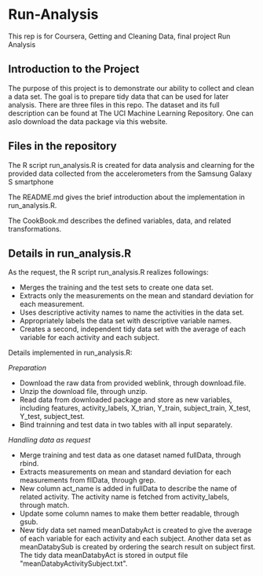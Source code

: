 # Run-Analysis
This rep is for Coursera, Getting and Cleaning Data, final project Run Analysis

## Introduction to the Project

The purpose of this project is to demonstrate our ability to collect and clean a data set. The goal is to prepare tidy data that can be used for later analysis. There are three files in this repo. The dataset and its full description can be found at The UCI Machine Learning Repository. One can aslo download the data package via this website.

## Files in the repository

The R script run_analysis.R is created for data analysis and clearning for the provided data collected from the accelerometers from the Samsung Galaxy S smartphone

The README.md gives the brief introduction about the implementation in run_analysis.R.

The CookBook.md describes the defined variables, data, and related transformations.

## Details in run_analysis.R

As the request, the R script run_analysis.R realizes followings:
- Merges the training and the test sets to create one data set.
- Extracts only the measurements on the mean and standard deviation for each measurement.
- Uses descriptive activity names to name the activities in the data set.
- Appropriately labels the data set with descriptive variable names.
- Creates a second, independent tidy data set with the average of each variable for each activity and each subject.

Details implemented in run_analysis.R:

*Preparation*
- Download the raw data from provided weblink, through download.file.
- Unzip the download file, through unzip. 
- Read data from downloaded package and store as new variables, including features, activity_labels, X_trian, Y_train, subject_train, X_test, Y_test, subject_test.
- Bind trainning and test data in two tables with all input separately. 

*Handling data as request*
- Merge training and test data as one dataset named fullData, through rbind.
- Extracts measurements on mean and standard deviation for each measurements from fllData, through grep.
- New column act_name is added in fullData to describe the name of related activity. The activity name is fetched from activity_labels, through match.
- Update some column names to make them better readable, through gsub.
- New tidy data set named meanDatabyAct is created to give the average of each variable for each activity and each subject. Another data set as meanDatabySub is created by ordering the search result on subject first. The tidy data meanDatabyAct is stored in output file "meanDatabyActivitySubject.txt".
